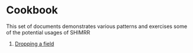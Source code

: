 # Cookbook

This set of documents demonstrates various patterns and exercises some
of the potential usages of SHIMRR

 
1. [Dropping a field](../DroppingAField.scala)